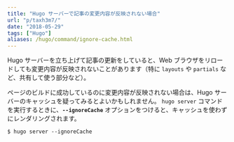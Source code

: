 ```yaml
---
title: "Hugo サーバーで記事の変更内容が反映されない場合"
url: "p/taxh3m7/"
date: "2018-05-29"
tags: ["Hugo"]
aliases: /hugo/command/ignore-cache.html
---
```


Hugo サーバーを立ち上げて記事の更新をしていると、Web ブラウザをリロードしても変更内容が反映されないことがあります（特に `layouts` や `partials` など、共有して使う部分など）。

ページのビルドに成功しているのに変更内容が反映されない場合は、Hugo サーバーのキャッシュを疑ってみるとよいかもしれません。
`hugo server` コマンドを実行するときに、__`--ignoreCache`__ オプションをつけると、キャッシュを使わずにレンダリングされます。

```console
$ hugo server --ignoreCache
```

